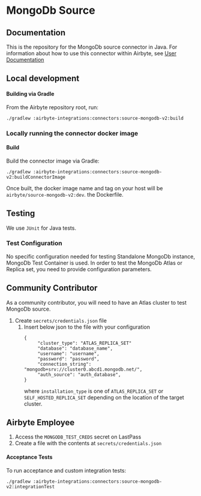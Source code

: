 # MongoDb Source

## Documentation

This is the repository for the MongoDb source connector in Java.
For information about how to use this connector within Airbyte, see [User Documentation](https://docs.airbyte.io/integrations/sources/mongodb-v2)

## Local development

#### Building via Gradle

From the Airbyte repository root, run:

```
./gradlew :airbyte-integrations:connectors:source-mongodb-v2:build
```

### Locally running the connector docker image

#### Build

Build the connector image via Gradle:

```
./gradlew :airbyte-integrations:connectors:source-mongodb-v2:buildConnectorImage
```

Once built, the docker image name and tag on your host will be `airbyte/source-mongodb-v2:dev`.
the Dockerfile.

## Testing

We use `JUnit` for Java tests.

### Test Configuration

No specific configuration needed for testing Standalone MongoDb instance, MongoDb Test Container is used.
In order to test the MongoDb Atlas or Replica set, you need to provide configuration parameters.

## Community Contributor

As a community contributor, you will need to have an Atlas cluster to test MongoDb source.

1. Create `secrets/credentials.json` file
   1. Insert below json to the file with your configuration
      ```
      {
           "cluster_type": "ATLAS_REPLICA_SET"
           "database": "database_name",
           "username": "username",
           "password": "password",
           "connection_string": "mongodb+srv://cluster0.abcd1.mongodb.net/",
           "auth_source": "auth_database",
      }
      ```
      where `installation_type` is one of `ATLAS_REPLICA_SET` or `SELF_HOSTED_REPLICA_SET` depending on the location of the target cluster.

## Airbyte Employee

1. Access the `MONGODB_TEST_CREDS` secret on LastPass
1. Create a file with the contents at `secrets/credentials.json`

#### Acceptance Tests

To run acceptance and custom integration tests:

```
./gradlew :airbyte-integrations:connectors:source-mongodb-v2:integrationTest
```
